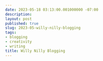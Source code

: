 ```yaml
---
date: 2023-05-18 03:13:00.001000000 -07:00
description:
layout: post
published: true
slug: 2023-05-willy-nilly-blogging
tags:
- blogging
- creativity
- writing
title: Willy Nilly Blogging
---
```

